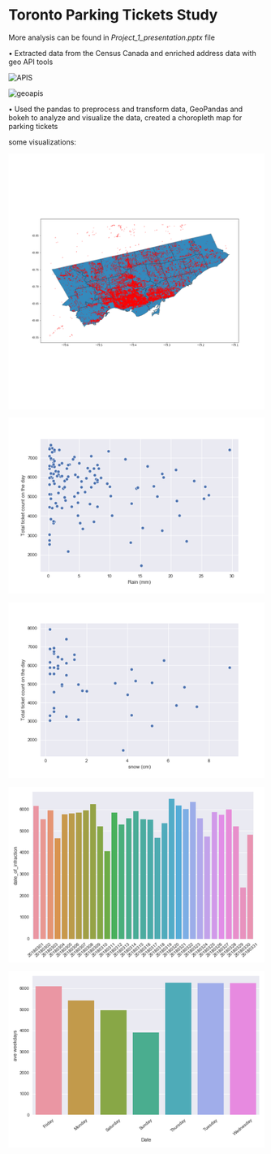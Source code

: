 # Toronto Parking Tickets Study                                                                                                           

More analysis can be found in *Project_1_presentation.pptx* file 

•	Extracted data from the Census Canada and enriched address data with geo API tools

![APIS](/Results/Code1.PNG.png)

![geoapis](/Results/Code3.PNG.png)

•	Used the pandas to preprocess and transform data, GeoPandas and bokeh to analyze and visualize the data, created a choropleth map for parking tickets




some visualizations:

![parking ticket locations in Feb 2018](/Results/Parking%20tickets%20locations%202018%20Feb.png)


![rain vs tickets](/Results/Rain%20vs%20tickers.png)


![snow vs tickets](/Results/snow%20vs%20tickets.png)


![tickets in March 2018](/Results/tickets%20in%20March%20bar.png)


![weekday result](/Results/weekday%20result.png)
